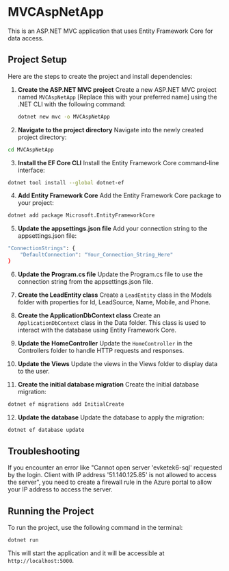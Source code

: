 # MVCAspNetApp

This is an ASP.NET MVC application that uses Entity Framework Core for data access.

## Project Setup

Here are the steps to create the project and install dependencies:

1. **Create the ASP.NET MVC project**
    Create a new ASP.NET MVC project named `MVCAspNetApp` [Replace this with your preferred name] using the .NET CLI with the following command:

    ```bash
    dotnet new mvc -o MVCAspNetApp
    ```

2. **Navigate to the project directory** Navigate into the newly created project directory:
```bash
cd MVCAspNetApp
```

3. **Install the EF Core CLI** Install the Entity Framework Core command-line interface:
```bash
dotnet tool install --global dotnet-ef
```

4. **Add Entity Framework Core** Add the Entity Framework Core package to your project:
```bash
dotnet add package Microsoft.EntityFrameworkCore
```

5. **Update the appsettings.json file** Add your connection string to the appsettings.json file:
```bash
"ConnectionStrings": {
    "DefaultConnection": "Your_Connection_String_Here"
}
```
6. **Update the Program.cs file** Update the Program.cs file to use the connection string from the appsettings.json file.

7. **Create the LeadEntity class** Create a `LeadEntity` class in the Models folder with properties for Id, LeadSource, Name, Mobile, and Phone.

8. **Create the ApplicationDbContext class** Create an `ApplicationDbContext` class in the Data folder. This class is used to interact with the database using Entity Framework Core.

9. **Update the HomeController** Update the `HomeController` in the Controllers folder to handle HTTP requests and responses.

10. **Update the Views** Update the views in the Views folder to display data to the user.

11. **Create the initial database migration** Create the initial database migration:
```bash
dotnet ef migrations add InitialCreate
```

12. **Update the database** Update the database to apply the migration:
```bash
dotnet ef database update
```

## Troubleshooting
If you encounter an error like "Cannot open server 'evketek6-sql' requested by the login. Client with IP address '51.140.125.85' is not allowed to access the server", you need to create a firewall rule in the Azure portal to allow your IP address to access the server.


## Running the Project
To run the project, use the following command in the terminal:
```bash
dotnet run
```
This will start the application and it will be accessible at `http://localhost:5000`.